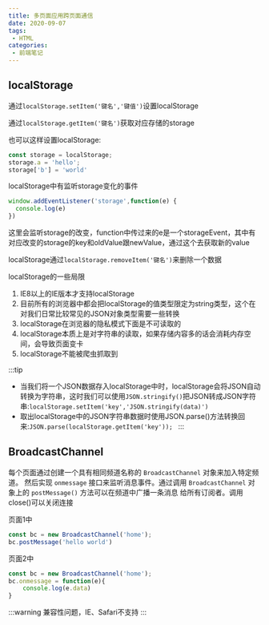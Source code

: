 ```yaml
---
title: 多页面应用跨页面通信
date: 2020-09-07
tags:
 - HTML
categories:
 - 前端笔记
---
```


## localStorage
通过`localStorage.setItem('键名','键值')`设置localStorage

通过`localStorage.getItem('键名')`获取对应存储的storage

也可以这样设置localStorage:
```js
const storage = localStorage;
storage.a = 'hello';
storage['b'] = 'world'
```

localStorage中有监听storage变化的事件
```js
window.addEventListener('storage',function(e) {
  console.log(e)
})
```
这里会监听storage的改变，function中传过来的e是一个storageEvent，其中有对应改变的storage的key和oldValue跟newValue，通过这个去获取新的value

localStorage通过`localStorage.removeItem('键名')`来删除一个数据

localStorage的一些局限
1. IE8以上的IE版本才支持localStorage
2. 目前所有的浏览器中都会把localStorage的值类型限定为string类型，这个在对我们日常比较常见的JSON对象类型需要一些转换
3. localStorage在浏览器的隐私模式下面是不可读取的
4. localStorage本质上是对字符串的读取，如果存储内容多的话会消耗内存空间，会导致页面变卡
5. localStorage不能被爬虫抓取到

:::tip
* 当我们将一个JSON数据存入localStorage中时，localStorage会将JSON自动转换为字符串，这时我们可以使用`JSON.stringify()`把JSON转成JSON字符串:`localStorage.setItem('key','JSON.stringify(data)')` 
* 取出localStorage中的JSON字符串数据时使用JSON.parse()方法转换回来:`JSON.parse(localStorage.getItem('key')); `
:::

## BroadcastChannel
每个页面通过创建一个具有相同频道名称的 `BroadcastChannel` 对象来加入特定频道。 然后实现 `onmessage` 
接口来监听消息事件。通过调用 `BroadcastChannel` 对象上的 `postMessage()` 方法可以在频道中广播一条消息
给所有订阅者。调用close()可以关闭连接

页面1中
```js
const bc = new BroadcastChannel('home');
bc.postMessage('hello world')
```

页面2中
```js
const bc = new BroadcastChannel('home');
bc.onmessage = function(e){
    console.log(e.data)
}
```

:::warning
兼容性问题，IE、Safari不支持
:::
